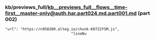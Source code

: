 ### kb/previews_full/kb__previews_full__flows__time-first__master-only@auth.har.part024.md.part001.md (part 002)

```md
"url": "https://n958200.alteg.io/chunk-KO722YSM.js",
                              "lineNu
```

```
